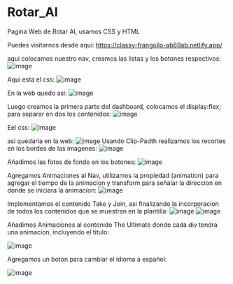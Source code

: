 # Rotar_AI
Pagina Web de Rotar AI, usamos CSS y HTML

Puedes visitarnos desde aqui: https://classy-frangollo-ab69ab.netlify.app/

aqui colocamos nuestro nav, creamos las listas y los botones respectivos: 
![image](https://github.com/user-attachments/assets/cd685092-c302-4c71-9233-9fd53ebeba05)

Aqui esta el css:
![image](https://github.com/user-attachments/assets/9ef93f33-5330-46fd-9fa4-e71481b1cc0a)

En la web quedo asi: 
![image](https://github.com/user-attachments/assets/fc459f4b-deb5-4574-8de0-2d93c08f3865)

Luego creamos la primera parte del dashboard, colocamos el display:flex; para separar en dos los contenidos:
![image](https://github.com/user-attachments/assets/62032f78-8499-4939-9b4e-62827dd485dc)

Eel css:
![image](https://github.com/user-attachments/assets/2966c313-9462-419e-ac10-dbd857dcb4aa)

asi quedaria en la web:
![image](https://github.com/user-attachments/assets/2614b2e0-bed0-499b-a8d2-ce1767c529cf)
Usando Clip-Padth realizamos los recortes en los bordes de las imagenes:
![image](https://github.com/user-attachments/assets/5e8c5b7d-ec6a-4cef-b5ec-361f2e38632c)

Añadimos las fotos de fondo en los botones:
![image](https://github.com/user-attachments/assets/f73d3e26-7cf1-4463-8711-0cae94863546)

Agregamos Animaciones al Nav, utilizamos la propiedad (animation) para agregar el tiempo de la animacion y transform para señalar la direccion en donde se iniciara la animacíon: 
![image](https://github.com/user-attachments/assets/5988021c-c020-47c1-b7af-d632b45eeb5f)

Implementamos el contenido Take y Join, asi finalizando la incorporacíon de todos los contenidos que se muestran en la plantilla:
![image](https://github.com/user-attachments/assets/afdb3249-685d-4055-b483-686ea09910ea)
![image](https://github.com/user-attachments/assets/4c18c81d-ce7b-4774-aafa-cbd53be24069)

Añadimos Animaciones al contenido The Ultimate donde cada div tendra una animacion, incluyendo el titulo:

![image](https://github.com/user-attachments/assets/4001ff8f-e79e-4bb3-a070-85d965575956)

Agregamos un boton para cambiar el idioma a español: 

![image](https://github.com/user-attachments/assets/39c94075-5b4a-484b-9fb3-3003332e6400)

